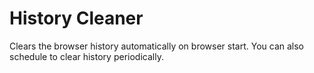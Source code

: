 # History Cleaner
 Clears the browser history automatically on browser start. You can also schedule to clear history periodically.
